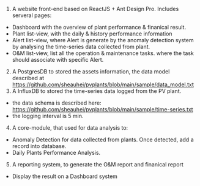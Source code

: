 1. A website front-end based on ReactJS + Ant Design Pro. Includes serveral pages:
 - Dashboard with the overview of plant performance & finanical result. 
 - Plant list-view, with the daily & history performance information 
 - Alert list-view, where Alert is generate by the anomaly detection system by analysing the time-series data collected from plant. 
 - O&M list-view, list all the operation & maintenance tasks. where the task should associate with specific Alert. 
2. A PostgresDB to stored the assets information, the data model described at https://github.com/sheauhei/pvplants/blob/main/sample/data_model.txt
3. A InfluxDB to stored the time-series data logged from the PV plant. 
 - the data schema is described here: https://github.com/sheauhei/pvplants/blob/main/sample/time-series.txt
 - the logging interval is 5 min. 
4. A core-module, that used for data analysis to: 
 - Anomaly Detection for data collected from plants. Once detected, add a record into database.
 - Daily Plants Performance Analysis.
5. A reporting system, to generate the O&M report and finanical report
 - Display the result on a Dashboard system
